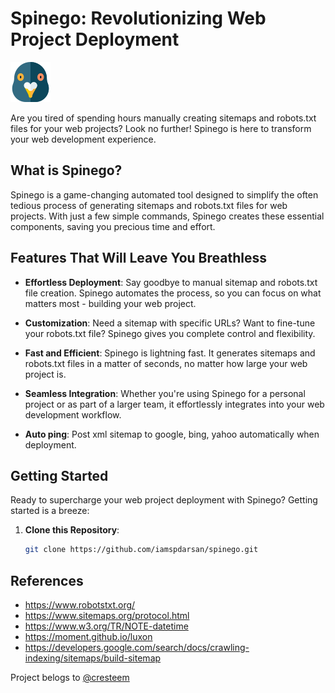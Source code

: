 # Spinego: Revolutionizing Web Project Deployment

![Spinego Logo](logo.png)

Are you tired of spending hours manually creating sitemaps and robots.txt files for your web projects? Look no further! Spinego is here to transform your web development experience.

## What is Spinego?

Spinego is a game-changing automated tool designed to simplify the often tedious process of generating sitemaps and robots.txt files for web projects. With just a few simple commands, Spinego creates these essential components, saving you precious time and effort.

## Features That Will Leave You Breathless

- **Effortless Deployment**: Say goodbye to manual sitemap and robots.txt file creation. Spinego automates the process, so you can focus on what matters most - building your web project.

- **Customization**: Need a sitemap with specific URLs? Want to fine-tune your robots.txt file? Spinego gives you complete control and flexibility.

- **Fast and Efficient**: Spinego is lightning fast. It generates sitemaps and robots.txt files in a matter of seconds, no matter how large your web project is.

- **Seamless Integration**: Whether you're using Spinego for a personal project or as part of a larger team, it effortlessly integrates into your web development workflow.

- **Auto ping**: Post xml sitemap to google, bing, yahoo automatically when deployment.

## Getting Started

Ready to supercharge your web project deployment with Spinego? Getting started is a breeze:

1. **Clone this Repository**:
   ```bash
   git clone https://github.com/iamspdarsan/spinego.git

## References

- https://www.robotstxt.org/
- https://www.sitemaps.org/protocol.html
- https://www.w3.org/TR/NOTE-datetime
- https://moment.github.io/luxon
- https://developers.google.com/search/docs/crawling-indexing/sitemaps/build-sitemap

Project belogs to [@cresteem](https://www.cresteem.com)

